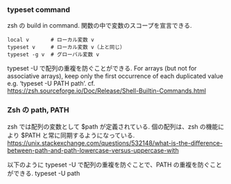 ### typeset command

zsh の build in command.
関数の中で変数のスコープを宣言できる.
```
local v       # ローカル変数 v
typeset v     # ローカル変数 v（上と同じ）
typeset -g v  # グローバル変数 v
```

typeset -U で配列の重複を防ぐことができる.
For arrays (but not for associative arrays), 
keep only the first occurrence of each duplicated value
e.g. ‘typeset -U PATH path’.
cf. https://zsh.sourceforge.io/Doc/Release/Shell-Builtin-Commands.html


### Zsh の path, PATH

zsh では配列の変数として $path が定義されている.
個の配列は、zsh の機能により $PATH と常に同期するようになっている.
https://unix.stackexchange.com/questions/532148/what-is-the-difference-between-path-and-path-lowercase-versus-uppercase-with

以下のように typeset -U で配列の重複を防ぐことで、PATH の重複を防ぐことができる.
typeset -U path
